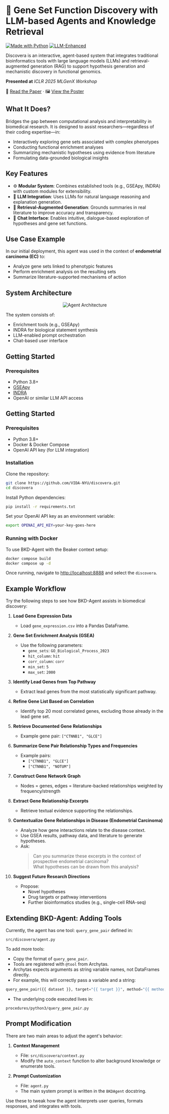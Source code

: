 # 🧬 Gene Set Function Discovery with LLM-based Agents and Knowledge Retrieval

[![Made with Python](https://img.shields.io/badge/Made%20with-Python-blue)](https://www.python.org/)
[![LLM-Enhanced](https://img.shields.io/badge/Powered%20by-LLMs-blueviolet)]()


Discovera is an interactive, agent-based system that integrates traditional bioinformatics tools with large language models (LLMs) and retrieval-augmented generation (RAG) to support hypothesis generation and mechanistic discovery in functional genomics.

**Presented at** *ICLR 2025 MLGenX Workshop*

🔗 [Read the Paper](https://openreview.net/pdf?id=mpvp5KP8fR) · 🖼️ [View the Poster](https://iclr.cc/media/PosterPDFs/ICLR%202025/37062.png?t=1746410988.3281965)


## What It Does?

Bridges the gap between computational analysis and interpretability in biomedical research. It is designed to assist researchers—regardless of their coding expertise—in:

- Interactively exploring gene sets associated with complex phenotypes  
- Conducting functional enrichment analyses  
- Summarizing mechanistic hypotheses using evidence from literature  
- Formulating data-grounded biological insights  

## Key Features

- ⚙️ **Modular System**: Combines established tools (e.g., GSEApy, INDRA) with custom modules for extensibility.  
- 📖 **LLM Integration**: Uses LLMs for natural language reasoning and explanation generation.  
- 🔎 **Retrieval-Augmented Generation**: Grounds summaries in real literature to improve accuracy and transparency.  
- 💬 **Chat Interface**: Enables intuitive, dialogue-based exploration of hypotheses and gene set functions.  

## Use Case Example

In our initial deployment, this agent was used in the context of **endometrial carcinoma (EC)** to:

- Analyze gene sets linked to phenotypic features  
- Perform enrichment analysis on the resulting sets  
- Summarize literature-supported mechanisms of action  

## System Architecture

<p align="center">
  <img src="images/system.svg" alt="Agent Architecture" />
</p>

The system consists of:
- Enrichment tools (e.g., GSEApy)  
- INDRA for biological statement synthesis  
- LLM-enabled prompt orchestration  
- Chat-based user interface  

## Getting Started

### Prerequisites

- Python 3.8+  
- [GSEApy](https://gseapy.readthedocs.io/)  
- [INDRA](https://indra.readthedocs.io/)  
- OpenAI or similar LLM API access

## Getting Started

### Prerequisites

- Python 3.8+
- Docker & Docker Compose
- OpenAI API key (for LLM integration)

### Installation

Clone the repository:

```bash
git clone https://github.com/VIDA-NYU/discovera.git
cd discovera
```

Install Python dependencies:
```bash
pip install -r requirements.txt
```

Set your OpenAI API key as an environment variable:
```bash
export OPENAI_API_KEY=your-key-goes-here
```

### Running with Docker

To use BKD-Agent with the Beaker context setup:

```bash
docker compose build
docker compose up -d
```

Once running, navigate to [http://localhost:8888](http://localhost:8888) and select the `discovera`.

## Example Workflow

Try the following steps to see how BKD-Agent assists in biomedical discovery:

1. **Load Gene Expression Data**  
   - Load `gene_expression.csv` into a Pandas DataFrame.

2. **Gene Set Enrichment Analysis (GSEA)**  
   - Use the following parameters:  
     - `gene_sets`: `GO_Biological_Process_2023`  
     - `hit_column`: `hit`  
     - `corr_column`: `corr`  
     - `min_set`: `5`  
     - `max_set`: `2000`

3. **Identify Lead Genes from Top Pathway**  
   - Extract lead genes from the most statistically significant pathway.

4. **Refine Gene List Based on Correlation**  
   - Identify top 20 most correlated genes, excluding those already in the lead gene set.

5. **Retrieve Documented Gene Relationships**  
   - Example gene pair: `["CTNNB1", "GLCE"]`

6. **Summarize Gene Pair Relationship Types and Frequencies**  
   - Example pairs:  
     - `["CTNNB1", "GLCE"]`  
     - `["CTNNB1", "NOTUM"]`

7. **Construct Gene Network Graph**  
   - Nodes = genes, edges = literature-backed relationships weighted by frequency/strength

8. **Extract Gene Relationship Excerpts**  
   - Retrieve textual evidence supporting the relationships.

9. **Contextualize Gene Relationships in Disease (Endometrial Carcinoma)**  
   - Analyze how gene interactions relate to the disease context.  
   - Use GSEA results, pathway data, and literature to generate hypotheses.  
   - Ask:  
     > Can you summarize these excerpts in the context of prospective endometrial carcinoma?  
     > What hypotheses can be drawn from this analysis?

10. **Suggest Future Research Directions**  
    - Propose:  
      - Novel hypotheses  
      - Drug targets or pathway interventions  
      - Further bioinformatics studies (e.g., single-cell RNA-seq)

## Extending BKD-Agent: Adding Tools

Currently, the agent has one tool: `query_gene_pair` defined in:

```
src/discovera/agent.py
```

To add more tools:

- Copy the format of `query_gene_pair`.
- Tools are registered with `@tool` from Archytas.
- Archytas expects arguments as string variable names, not DataFrames directly.
- For example, this will correctly pass a variable and a string:

```python
query_gene_pair({{ dataset }}, target="{{ target }}", method="{{ method }}")
```

- The underlying code executed lives in:

```
procedures/python3/query_gene_pair.py
```

## Prompt Modification

There are two main areas to adjust the agent's behavior:

1. **Context Management**  
   - File: `src/discovera/context.py`  
   - Modify the `auto_context` function to alter background knowledge or enumerate tools.

2. **Prompt Customization**  
   - File: `agent.py`  
   - The main system prompt is written in the `BKDAgent` docstring.

Use these to tweak how the agent interprets user queries, formats responses, and integrates with tools.

[^iclr]: Discovera was presented at the [ICLR 2025 MLGenX Workshop](https://mlgenx.github.io/) on April 27, 2025.



